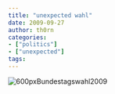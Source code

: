 ```yaml
---
title: "unexpected wahl"
date: 2009-09-27
author: th0rn
categories:
- ["politics"]
- ["unexpected"]
tags:
---
```

<img class="alignnone size-full wp-image-295" title="Bundestagswahl2009" src="http://www.channel23.de/blog/wp-content/uploads/2009/09/600pxBundestagswahl20091.png" alt="600pxBundestagswahl2009" />